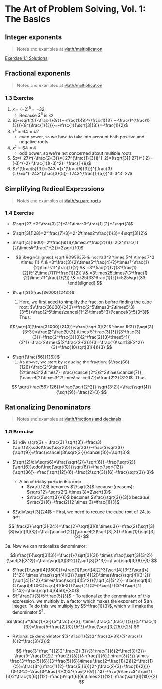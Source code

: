 # The Art of Problem Solving, Vol. 1: The Basics

## Integer exponents

> Notes and examples at [Math/multiplication](../Math/multiplication.md#integer-exponents)

[Exercise 1.1 Solutions](../static/Books/exercises_solution_1.1.jpg)

## Fractional exponents

> Notes and examples at [Math/multiplication](../Math/multiplication.md#fractional-exponents)

### 1.3 Exercise

1. $x=(-2)^5=-32$
    - Because $2^5$ is 32
2. $x=\sqrt[3]{-\frac{1}{8}}=-\frac{1}{8}^{\frac{1}{3}}=-\frac{1^{\frac{1}{3}}}{8^{\frac{1}{3}}}=-\frac{1}{\sqrt[3]{8}}=-\frac{1}{2}$
3. $x^6=64=\pm2$
    - even power, so we have to take into account both positive and negative roots
4. $x^3=64=4$
    - odd power, so we're not concerned about multiple roots
5. $x=(-27)^{-\frac{2}{3}}=(-27^{\frac{1}{3}})^{-2}=(\sqrt[3]{-27})^{-2}=(-3)^{-2}=\frac{1}{(-3)^2}= \frac{1}{9}$
6. $x^{\frac{5}{3}}=243 =(x^{\frac{5}{3}})^{\frac{3}{5}}=x^1=243^{\frac{3}{5}}=(243^{\frac{1}{5}})^3=3^3=27$

## Simplifying Radical Expressions

> Notes and examples at [Math/square roots](../Math/square_roots.md#simplifying-square-roots)

### 1.4 Exercise

-   $\sqrt{27}=3^\frac{3}{2}=3^1\times3^\frac{1}{2}=3\sqrt{3}$
-   $\sqrt[3]{128}=2^\frac{7}{3}=2^2\times2^\frac{1}{3}=4\sqrt[3]{2}$
-   $\sqrt[4]{1600}=2^\frac{6}{4}\times5^\frac{2}{4}=2(2^\frac{1}{2}\times5^\frac{1}{2})=2\sqrt{10}$
-   $$
     \begin{aligned}
     \sqrt{9095625} &=\sqrt{3^3 \times 5^4 \times 7^2 \times 11} \\ & =3^\frac{3}{2}\times5^\frac{4}{2}\times7^\frac{2}{2}\times11^\frac{1}{2} \\& =3^\frac{2}{2}(3^\frac{1}{2})5^2\times7(11^\frac{1}{2}) \\& =3\times25\times7(3^\frac{1}{2}\times11^\frac{1}{2}) \& =525(33^\frac{1}{2})=525\sqrt{33}
     \end{aligned}
    $$

-   $\sqrt[3]{\frac{36000}{243}}$
    1.  Here, we first need to simplify the fraction before finding the cube root: $\\\frac{36000}{243}=\frac{2^5\times3^2\times5^3}{3^5}=\frac{2^5\times\cancel{3^2}\times5^3}{\cancel{3^5}3^3}$ Thus:

$$
\sqrt[3]{\frac{36000}{243}}=\frac{\sqrt[3]{2^5 \times 5^3}}{\sqrt[3]{3^3}}=\frac{2^\frac{5}{3} \times 5^\frac{3}{3}}{3^\frac{3}{3}}=\frac{2^\frac{3}{3}(2^\frac{2}{3}\times5^1)}{3^1}=\frac{2\times5(2^\frac{2}{3})}{3}=\frac{10\sqrt[3]{2^2}}{3}=\frac{10\sqrt[3]{4}}{3}
$$

-   $\sqrt{\frac{56}{126}}$
    1.  As above, we start by reducing the fraction: $\frac{56}{126}=\frac{2^3\times7}{2\times3^2\times7}=\frac{\cancel{2^3}2^2\times\cancel{7}}{\cancel{2}\times3^2\times\cancel{7}}=\frac{2^2}{3^2}$. Thus:

$$
\sqrt{\frac{56}{126}}=\frac{\sqrt{2^2}}{\sqrt{3^2}}=\frac{\sqrt{4}}{\sqrt{9}}=\frac{2}{3}
$$

## Rationalizing Denominators

> Notes and examples at [Math/fractions and decimals](../Math/fractions_and_decimals.md#rationalizing-denominators)

### 1.5 Exercise

-   $3 \div \sqrt{3} = \frac{3}{\sqrt{3}}=\frac{3}{\sqrt{3}}\cdot\frac{\sqrt{3}}{\sqrt{3}}=\frac{3\sqrt{3}}{\sqrt{9}}=\frac{\cancel{3}\sqrt{3}}{\cancel{3}}=\sqrt{3}$
-   $\sqrt{2}\div\sqrt{6}=\frac{\sqrt{2}}{\sqrt{6}}=\frac{\sqrt{2}}{\sqrt{6}}\cdot\frac{\sqrt{6}}{\sqrt{6}}=\frac{\sqrt{12}}{\sqrt{36}}=\frac{\sqrt{12}}{6}=\frac{2\sqrt{3}}{6}=\frac{\sqrt{3}}{3}$

    -   A lot of tricky parts in this one:
        -   $\sqrt{12}$ becomes $2\sqrt{3}$ because (reasons): $\sqrt{12}=\sqrt{2^2 \times 3}=2\sqrt{3}$
        -   $\frac{2\sqrt{3}}{6}$ becomes $\frac{\sqrt{3}}{3}$ because: $\frac{2}{6}=\frac{2}{2 \times 3}=\frac{1}{3}$

-   $2\div\sqrt[3]{24}$ - First, we need to reduce the cube root of 24, to get:

$$
 \frac{2}{\sqrt[3]{24}}=\frac{2}{\sqrt[3]{8 \times 3}}=\frac{2}{\sqrt[3]{8}\sqrt[3]{3}}=\frac{\cancel{2}}{\cancel{2}\sqrt[3]{3}}=\frac{1}{\sqrt[3]{3}}
$$

3a. Now we can rationalize denominator:

$$
    \frac{1}{\sqrt[3]{3}}=\frac{1}{\sqrt[3]{3}} \times \frac{\sqrt[3]{3^2}}{\sqrt[3]{3^2}}=\frac{\sqrt[3]{3^2}}{\sqrt[3]{3^3}}=\frac{\sqrt[3]{9}}{3}
$$

-   $\frac{1}{\sqrt[4]{1800}}=\frac{1}{\sqrt[4]{2^3}\sqrt[4]{3^2}\sqrt[4]{5^2}} \times \frac{\sqrt[4]{2}}{\sqrt[4]{2}}\times\frac{\sqrt[4]{3^2}}{\sqrt[4]{3^2}}\times\frac{\sqrt[4]{5^2}}{\sqrt[4]{5^2}}=\frac{\sqrt[4]{2}\sqrt[4]{3^2}\sqrt[4]{5^2}}{\sqrt[4]{2^4}\sqrt[4]{3^4}\sqrt[4]{5^4}}=\frac{\sqrt[4]{450}}{30}$
-   $5^\frac{1}{3}/5^\frac{5}{3}$ - To rationalize the denominator of this expression, we multiply by a factor which makes the exponent of 5 an integer. To do this, we multiply by $5^\frac{1}{3}$, which will make the denominator $5^2$.

$$
\frac{5^\frac{1}{3}}{5^\frac{5}{3}} \times \frac{5^\frac{1}{3}}{5^\frac{1}{3}}=\frac{5^\frac{2}{3}}{5^2}=\frac{\sqrt[3]{25}}{25}
$$

-   Rationalize denominator $(3^\frac{1}{2}2^\frac{2}{3})/(3^\frac{1}{6}2^\frac{3}{2})$:

$$
\frac{3^\frac{1}{2}2^\frac{2}{3}}{3^\frac{1}{6}2^\frac{3}{2}}= \frac{3^\frac{1}{2}2^\frac{2}{3}}{3^\frac{1}{6}2^\frac{3}{2}} \times \frac{3^\frac{5}{6}}{3^\frac{5}{6}}\times \frac{2^\frac{1}{2}}{2^\frac{1}{2}}=\frac{3^{(\frac{1}{2}+\frac{5}{6})}2^{(\frac{2}{3}+\frac{1}{2})}}{3^12^2}=\frac{3^\frac{4}{3}2^\frac{7}{6}}{12}=\frac{6\times3^\frac{1}{3}2^\frac{1}{6}}{12}=\frac{6\sqrt[6]{9 \times 2}}{12}=\frac{\sqrt[6]{18}}{2}
$$
